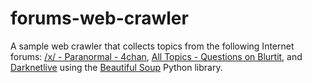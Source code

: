 # forums-web-crawler
A sample web crawler that collects topics from the following Internet forums: [/x/ - Paranormal - 4chan](https://boards.4chan.org/x/), [All Topics - Questions on Blurtit](https://www.blurtit.com/topics), and [Darknetlive](https://darknetlive.com/) using the [Beautiful Soup](https://beautiful-soup-4.readthedocs.io/en/latest/) Python library. 
